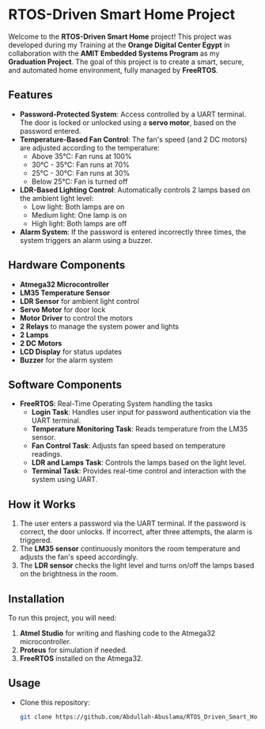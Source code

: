 # RTOS-Driven Smart Home Project

Welcome to the **RTOS-Driven Smart Home** project! This project was developed during my Training at the **Orange Digital Center Egypt** in collaboration with the **AMIT Embedded Systems Program** as my **Graduation Project**. The goal of this project is to create a smart, secure, and automated home environment, fully managed by **FreeRTOS**.

## Features
- **Password-Protected System**: Access controlled by a UART terminal. The door is locked or unlocked using a **servo motor**, based on the password entered.
- **Temperature-Based Fan Control**: The fan's speed (and 2 DC motors) are adjusted according to the temperature:
  - Above 35°C: Fan runs at 100%
  - 30°C - 35°C: Fan runs at 70%
  - 25°C - 30°C: Fan runs at 30%
  - Below 25°C: Fan is turned off
- **LDR-Based Lighting Control**: Automatically controls 2 lamps based on the ambient light level:
  - Low light: Both lamps are on
  - Medium light: One lamp is on
  - High light: Both lamps are off
- **Alarm System**: If the password is entered incorrectly three times, the system triggers an alarm using a buzzer.

## Hardware Components
- **Atmega32 Microcontroller**
- **LM35 Temperature Sensor**
- **LDR Sensor** for ambient light control
- **Servo Motor** for door lock
- **Motor Driver** to control the motors
- **2 Relays** to manage the system power and lights
- **2 Lamps**
- **2 DC Motors**
- **LCD Display** for status updates
- **Buzzer** for the alarm system

## Software Components
- **FreeRTOS**: Real-Time Operating System handling the tasks
  - **Login Task**: Handles user input for password authentication via the UART terminal.
  - **Temperature Monitoring Task**: Reads temperature from the LM35 sensor.
  - **Fan Control Task**: Adjusts fan speed based on temperature readings.
  - **LDR and Lamps Task**: Controls the lamps based on the light level.
  - **Terminal Task**: Provides real-time control and interaction with the system using UART.

## How it Works
1. The user enters a password via the UART terminal. If the password is correct, the door unlocks. If incorrect, after three attempts, the alarm is triggered.
2. The **LM35 sensor** continuously monitors the room temperature and adjusts the fan's speed accordingly.
3. The **LDR sensor** checks the light level and turns on/off the lamps based on the brightness in the room.

## Installation
To run this project, you will need:
1. **Atmel Studio** for writing and flashing code to the Atmega32 microcontroller.
2. **Proteus** for simulation if needed.
3. **FreeRTOS** installed on the Atmega32.

## Usage
- Clone this repository:
  ```bash
  git clone https://github.com/Abdullah-Abuslama/RTOS_Driven_Smart_Home.git

